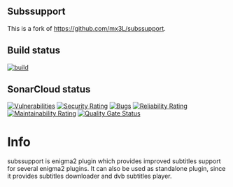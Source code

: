 ## Subssupport

This is a fork of https://github.com/mx3L/subssupport.

## Build status

[![build](https://github.com/oe-alliance/subssupport/actions/workflows/oe-alliance-plugins.yml/badge.svg)](https://github.com/oe-alliance/subssupport/actions/workflows/oe-alliance-plugins.yml.yml)

## SonarCloud status
[![Vulnerabilities](https://sonarcloud.io/api/project_badges/measure?project=oe-alliance_subssupport&metric=vulnerabilities)](https://sonarcloud.io/summary/new_code?id=oe-alliance_subssupport)
[![Security Rating](https://sonarcloud.io/api/project_badges/measure?project=oe-alliance_subssupport&metric=security_rating)](https://sonarcloud.io/summary/new_code?id=oe-alliance_subssupport)
[![Bugs](https://sonarcloud.io/api/project_badges/measure?project=oe-alliance_subssupport&metric=bugs)](https://sonarcloud.io/summary/new_code?id=oe-alliance_subssupport)
[![Reliability Rating](https://sonarcloud.io/api/project_badges/measure?project=oe-alliance_subssupport&metric=reliability_rating)](https://sonarcloud.io/summary/new_code?id=oe-alliance_subssupport)
[![Maintainability Rating](https://sonarcloud.io/api/project_badges/measure?project=oe-alliance_subssupport&metric=sqale_rating)](https://sonarcloud.io/summary/new_code?id=oe-alliance_subssupport)
[![Quality Gate Status](https://sonarcloud.io/api/project_badges/measure?project=oe-alliance_subssupport&metric=alert_status)](https://sonarcloud.io/summary/new_code?id=oe-alliance_subssupport)

# Info

subssupport is enigma2 plugin which provides improved subtitles support for several enigma2 plugins. It can also be used as standalone plugin, since it provides subtitles downloader and dvb subtitles player.






